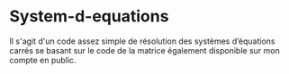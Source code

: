 # System-d-equations
Il s'agit d'un code assez simple de résolution des systèmes d’équations carrés se basant sur le code de la matrice également disponible sur mon compte en public.
